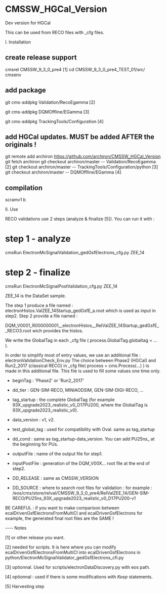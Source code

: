 # CMSSW_HGCal_Version
Dev version for HGCal

This can be used from RECO files with _cfg files.

I. Installation
## create release support
cmsrel CMSSW_9_3_0_pre4 [1]
cd CMSSW_9_3_0_pre4_TEST_01/src/
cmsenv

## add package
git cms-addpkg Validation/RecoEgamma [2]

git cms-addpkg DQMOffline/EGamma [3]

git cms-addpkg TrackingTools/Configuration [4]

## add HGCal updates. MUST be added AFTER the originals !
git remote add archiron https://github.com/archiron/CMSSW_HGCal_Version
git fetch archiron
git checkout archiron/master  -- Validation/RecoEgamma [2]
git checkout archiron/master  -- TrackingTools/Configuration/python [3]
git checkout archiron/master  -- DQMOffline/EGamma [4]

## compilation
scramv1 b

II. Use

RECO validations use 2 steps (analyze & finalize [5]). You can run it with :
# step 1 - analyze

cmsRun ElectronMcSignalValidation_gedGsfElectrons_cfg.py ZEE_14

# step 2 - finalize

cmsRun ElectronMcSignalPostValidation_cfg.py ZEE_14

ZEE_14 is the DataSet sample.

The step 1 produce a file named : electronHistos.ValZEE_14Startup_gedGsfE_a.root
which is used as input in step2. Step 2 provide a file named :

DQM_V0001_R000000001__electronHistos__RelValZEE_14Startup_gedGsfE__RECO3.root
wich provides the histos.

We write the GlobalTag in each _cfg file ( process.GlobalTag.globaltag = ... ).

In order to simplify most of entry values, we use an additional file : electronValidationCheck_Env.py
The choice between Phase2 (HGCal) and Run2_2017 (classical RECO) in _cfg file( process = cms.Process(...) ) is made in this additional file.
This file is used to fill some values one time only.
- beginTag : 'Phase2' or 'Run2_2017'
- dd_tier : GEN-SIM-RECO, MINIAODSIM, GEN-SIM-DIGI-RECO, ...
- tag_startup : the complete GlobalTag (for example 93X_upgrade2023_realistic_v0_D17PU200, where the GlobalTag is 93X_upgrade2023_realistic_v0).
- data_version : v1, v2.
- test_global_tag : used for compatibility with Oval. same as tag_startup
- dd_cond : same as tag_startup-data_version. You can add PU25ns_ at the beginning for PUs.

- outputFile : name of the output file for step1. 
- inputPostFile : generation of the DQM_V00X... root file at the end of step2.
- DD_RELEASE : same as CMSSW_VERSION
- DD_SOURCE : where to search root files for validation : for example : 
/eos/cms/store/relval/CMSSW_9_3_0_pre4/RelValZEE_14/GEN-SIM-RECO/PU25ns_93X_upgrade2023_realistic_v0_D17PU200-v1

BE CAREFUL : if you want to make comparison between ecalDrivenGsfElectronsFromMultiCl and ecalDrivenGsfElectrons for example,
the generated final root files are the SAME !

---- Notes

[1] or other release you want. 

[2] needed for scripts. It is here where you can modify ecalDrivenGsfElectronsFromMultiCl into ecalDrivenGsfElectrons in python/ElectronMcSignalValidator_gedGsfElectrons_cfi.py 

[3] optionnal. Used for scripts/electronDataDiscovery.py with eos path. 

[4] optionnal : used if there is some modifications with _Keep_ statements. 

[5] Harvesting step
